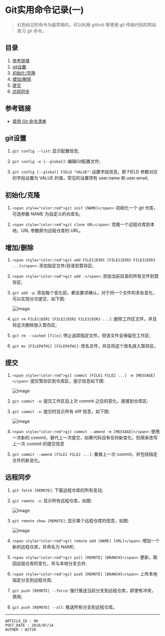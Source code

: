 
# Git实用命令记录(一) #

> 红色标记的命令为最常用的。可以利用 github 等使用 git 传输代码的网站练习 git 命令。

## 目录 ##

1. [参考链接](#href1)
2. [git设置](#href2)
3. [初始化/克隆](#href3)
4. [增加/删除](#href4)
5. [提交](#href5)
6. [远程同步](#href6)

## <a name="href1">参考链接</a> ##

- [常用 Git 命令清单](http://www.ruanyifeng.com/blog/2015/12/git-cheat-sheet.html)

## <a name="href2">git设置</a> ##

1. `git config --list`: 显示配置信息;  

2. `git config -e [--global]`: 编辑Git配置文件;

3. `git config [--global] FIELD "VALUE"`: 设置字段信息，即 FIELD 参数对应的字段设置为 VALUE 的值，常见的设置项有 user.name 和 user.email;  

## <a name="href3">初始化/克隆</a> ##

1. `<span style="color:red">git init [NAME]</span>`: 初始化一个 git 仓库，可选参数 NAME 为自定义的仓库名;

2. `<span style="color:red">git clone URL</span>`: 克隆一个远程仓库到本地，URL 参数即为远程仓库的 URL。


## <a name="href4">增加/删除</a> ##

1. `<span style="color:red">git add FILE1|DIR1 [FILE2|DIR2 FILE3|DIR3 ...]</span>`: 添加指定文件/目录到暂存区;

2. `<span style="color:red">git add .</span>`: 添加当前目录的所有文件到暂存区;

3. `git add -p`: 添加每个变化前，都会要求确认，对于同一个文件的多处变化，可以实现分次提交，如下图:

    ![image](https://raw.githubusercontent.com/WebUnion-core/public-cdn/master/wjt20-base/w61.png)

4. `git rm FILE1|DIR1 [FILE2|DIR2 FILE3|DIR3 ...]`: 删除工作区文件，并且将这次删除放入暂存区;

5. `git rm --cached [file]`: 停止追踪指定文件，但该文件会保留在工作区;

6. `git mv [FILEPATH1] [FILEPATH2]`: 改名文件，并且将这个改名放入暂存区。

## <a name="href5">提交</a> ##

1. `<span style="color:red">git commit [FILE1 FILE2 ...] -m [MESSAGE]</span>`: 提交暂存区到仓库区，提示信息如下图:

    ![image](https://raw.githubusercontent.com/WebUnion-core/public-cdn/master/wjt20-base/w62.png)

2. `git commit -a`: 提交工作区自上次 commit 之后的变化，直接到仓库区;

3. `git commit -v`: 提交时显示所有 diff 信息，如下图:

    ![image](https://raw.githubusercontent.com/WebUnion-core/public-cdn/master/wjt20-base/w63.png)

4. `<span style="color:red">git commit --amend -m [MESSAGE]</span>`: 使用一次新的 commit，替代上一次提交，如果代码没有任何新变化，则用来改写上一次 commit 的提交信息

5. `git commit --amend [FILE1 FILE2 ...]`: 重做上一次 commit，并包括指定文件的新变化。

## <a name="href6">远程同步</a> ##

1. `git fetch [REMOTE]`: 下载远程仓库的所有变动;

2. `git remote -v`: 显示所有远程仓库，如图:

    ![image](https://raw.githubusercontent.com/WebUnion-core/public-cdn/master/wjt20-base/w64.png)    

3. `git remote show [REMOTE]`: 显示某个远程仓库的信息，如图:

    ![image](https://raw.githubusercontent.com/WebUnion-core/public-cdn/master/wjt20-base/w65.png)

4. `<span style="color:red">git remote add [NAME] [URL]</span>`: 增加一个新的远程仓库，并命名为 NAME;

5. `<span style="color:red">git pull [REMOTE] [BRANCH]</span>`: 更新，取回远程仓库的变化，并与本地分支合并;

6. `<span style="color:red">git push [REMOTE] [BRANCH]</span>`: 上传本地指定分支到远程仓库;

7. `git push [REMOTE] --force`: 强行推送当前分支到远程仓库，即使有冲突，慎用;

8. `git push [REMOTE] --all`: 推送所有分支到远程仓库。

---

```
ARTICLE_ID : 86
POST_DATE : 2018/07/14
AUTHER : WJT20
```
